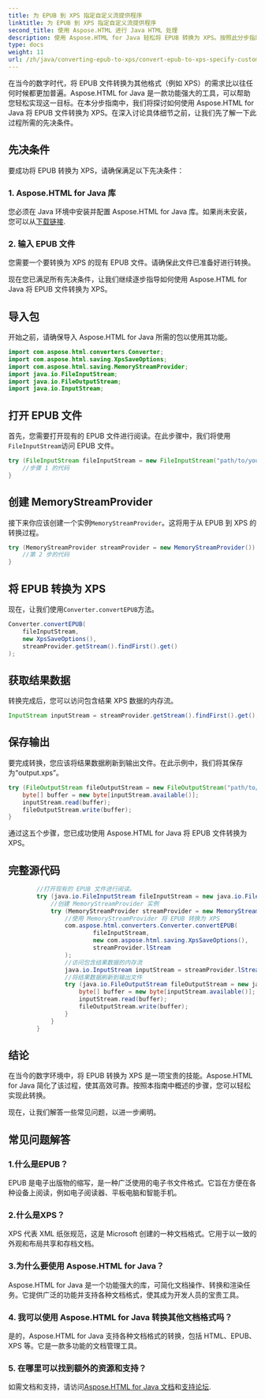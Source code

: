 ```yaml
---
title: 为 EPUB 到 XPS 指定自定义流提供程序
linktitle: 为 EPUB 到 XPS 指定自定义流提供程序
second_title: 使用 Aspose.HTML 进行 Java HTML 处理
description: 使用 Aspose.HTML for Java 轻松将 EPUB 转换为 XPS。按照此分步指南进行无缝转换过程。
type: docs
weight: 11
url: /zh/java/converting-epub-to-xps/convert-epub-to-xps-specify-custom-stream-provider/
---
```

在当今的数字时代，将 EPUB 文件转换为其他格式（例如 XPS）的需求比以往任何时候都更加普遍。Aspose.HTML for Java 是一款功能强大的工具，可以帮助您轻松实现这一目标。在本分步指南中，我们将探讨如何使用 Aspose.HTML for Java 将 EPUB 文件转换为 XPS。在深入讨论具体细节之前，让我们先了解一下此过程所需的先决条件。

## 先决条件

要成功将 EPUB 转换为 XPS，请确保满足以下先决条件：

### 1. Aspose.HTML for Java 库

您必须在 Java 环境中安装并配置 Aspose.HTML for Java 库。如果尚未安装，您可以从[下载链接](https://releases.aspose.com/html/java/).

### 2. 输入 EPUB 文件

您需要一个要转换为 XPS 的现有 EPUB 文件。请确保此文件已准备好进行转换。

现在您已满足所有先决条件，让我们继续逐步指导如何使用 Aspose.HTML for Java 将 EPUB 文件转换为 XPS。

## 导入包

开始之前，请确保导入 Aspose.HTML for Java 所需的包以使用其功能。

```java
import com.aspose.html.converters.Converter;
import com.aspose.html.saving.XpsSaveOptions;
import com.aspose.html.saving.MemoryStreamProvider;
import java.io.FileInputStream;
import java.io.FileOutputStream;
import java.io.InputStream;
```

## 打开 EPUB 文件

首先，您需要打开现有的 EPUB 文件进行阅读。在此步骤中，我们将使用`FileInputStream`访问 EPUB 文件。

```java
try (FileInputStream fileInputStream = new FileInputStream("path/to/your/input.epub")) {
    //步骤 1 的代码
}
```

## 创建 MemoryStreamProvider

接下来你应该创建一个实例`MemoryStreamProvider`。这将用于从 EPUB 到 XPS 的转换过程。

```java
try (MemoryStreamProvider streamProvider = new MemoryStreamProvider()) {
    //第 2 步的代码
}
```

## 将 EPUB 转换为 XPS

现在，让我们使用`Converter.convertEPUB`方法。

```java
Converter.convertEPUB(
    fileInputStream,
    new XpsSaveOptions(),
    streamProvider.getStream().findFirst().get()
);
```

## 获取结果数据

转换完成后，您可以访问包含结果 XPS 数据的内存流。

```java
InputStream inputStream = streamProvider.getStream().findFirst().get();
```

## 保存输出

要完成转换，您应该将结果数据刷新到输出文件。在此示例中，我们将其保存为“output.xps”。

```java
try (FileOutputStream fileOutputStream = new FileOutputStream("path/to/your/output.xps")) {
    byte[] buffer = new byte[inputStream.available()];
    inputStream.read(buffer);
    fileOutputStream.write(buffer);
}
```

通过这五个步骤，您已成功使用 Aspose.HTML for Java 将 EPUB 文件转换为 XPS。

## 完整源代码
```java
        //打开现有的 EPUB 文件进行阅读。
        try (java.io.FileInputStream fileInputStream = new java.io.FileInputStream(Resources.input("input.epub"))) {
            //创建 MemoryStreamProvider 实例
            try (MemoryStreamProvider streamProvider = new MemoryStreamProvider()) {
                //使用 MemoryStreamProvider 将 EPUB 转换为 XPS
                com.aspose.html.converters.Converter.convertEPUB(
                        fileInputStream,
                        new com.aspose.html.saving.XpsSaveOptions(),
                        streamProvider.lStream
                );
                //访问包含结果数据的内存流
                java.io.InputStream inputStream = streamProvider.lStream.stream().findFirst().get();
                //将结果数据刷新到输出文件
                try (java.io.FileOutputStream fileOutputStream = new java.io.FileOutputStream(Resources.output("output.xps"))) {
                    byte[] buffer = new byte[inputStream.available()];
                    inputStream.read(buffer);
                    fileOutputStream.write(buffer);
                }
            }
        }
```

## 结论

在当今的数字环境中，将 EPUB 转换为 XPS 是一项宝贵的技能。Aspose.HTML for Java 简化了该过程，使其高效可靠。按照本指南中概述的步骤，您可以轻松实现此转换。

现在，让我们解答一些常见问题，以进一步阐明。

## 常见问题解答

### 1.什么是EPUB？

EPUB 是电子出版物的缩写，是一种广泛使用的电子书文件格式。它旨在方便在各种设备上阅读，例如电子阅读器、平板电脑和智能手机。

### 2.什么是XPS？

XPS 代表 XML 纸张规范，这是 Microsoft 创建的一种文档格式。它用于以一致的外观和布局共享和存档文档。

### 3.为什么要使用 Aspose.HTML for Java？

Aspose.HTML for Java 是一个功能强大的库，可简化文档操作、转换和渲染任务。它提供广泛的功能并支持各种文档格式，使其成为开发人员的宝贵工具。

### 4. 我可以使用 Aspose.HTML for Java 转换其他文档格式吗？

是的，Aspose.HTML for Java 支持各种文档格式的转换，包括 HTML、EPUB、XPS 等。它是一款多功能的文档管理工具。

### 5. 在哪里可以找到额外的资源和支持？

如需文档和支持，请访问[Aspose.HTML for Java 文档](https://reference.aspose.com/html/java/)和[支持论坛](https://forum.aspose.com/).


